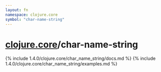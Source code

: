 ```yaml
---
layout: fn
namespace: clojure.core
symbol: "char-name-string"
---
```


# [clojure.core](../)/char-name-string

{% include 1.4.0/clojure.core/char_name_string/docs.md %}
{% include 1.4.0/clojure.core/char_name_string/examples.md %}

